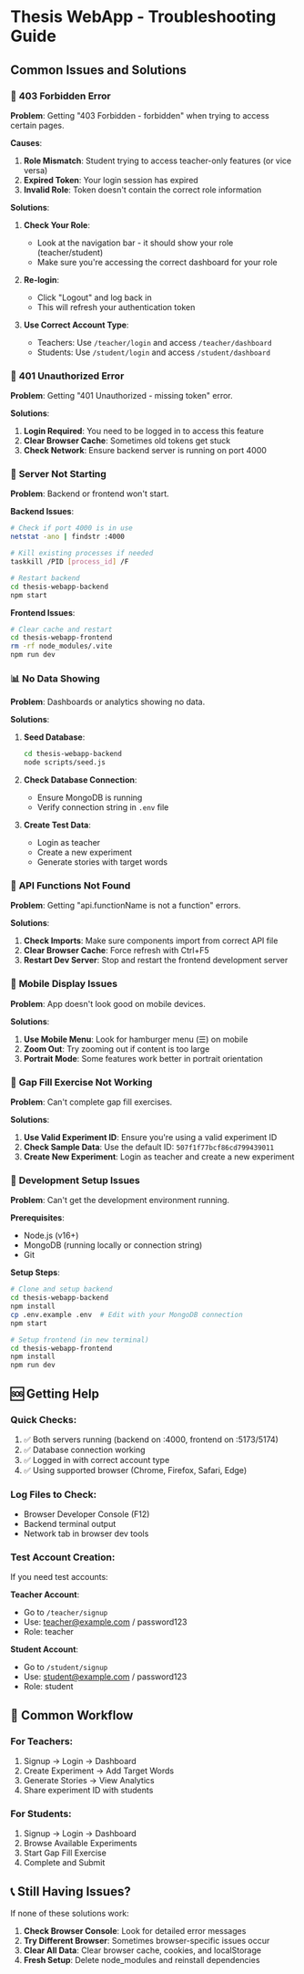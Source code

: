 # Thesis WebApp - Troubleshooting Guide

## Common Issues and Solutions

### 🚫 **403 Forbidden Error**

**Problem**: Getting "403 Forbidden - forbidden" when trying to access certain pages.

**Causes**:
1. **Role Mismatch**: Student trying to access teacher-only features (or vice versa)
2. **Expired Token**: Your login session has expired
3. **Invalid Role**: Token doesn't contain the correct role information

**Solutions**:
1. **Check Your Role**: 
   - Look at the navigation bar - it should show your role (teacher/student)
   - Make sure you're accessing the correct dashboard for your role
   
2. **Re-login**: 
   - Click "Logout" and log back in
   - This will refresh your authentication token
   
3. **Use Correct Account Type**:
   - Teachers: Use `/teacher/login` and access `/teacher/dashboard`
   - Students: Use `/student/login` and access `/student/dashboard`

### 🔐 **401 Unauthorized Error**

**Problem**: Getting "401 Unauthorized - missing token" error.

**Solutions**:
1. **Login Required**: You need to be logged in to access this feature
2. **Clear Browser Cache**: Sometimes old tokens get stuck
3. **Check Network**: Ensure backend server is running on port 4000

### 🚀 **Server Not Starting**

**Problem**: Backend or frontend won't start.

**Backend Issues**:
```bash
# Check if port 4000 is in use
netstat -ano | findstr :4000

# Kill existing processes if needed
taskkill /PID [process_id] /F

# Restart backend
cd thesis-webapp-backend
npm start
```

**Frontend Issues**:
```bash
# Clear cache and restart
cd thesis-webapp-frontend
rm -rf node_modules/.vite
npm run dev
```

### 📊 **No Data Showing**

**Problem**: Dashboards or analytics showing no data.

**Solutions**:
1. **Seed Database**: 
   ```bash
   cd thesis-webapp-backend
   node scripts/seed.js
   ```

2. **Check Database Connection**: 
   - Ensure MongoDB is running
   - Verify connection string in `.env` file

3. **Create Test Data**:
   - Login as teacher
   - Create a new experiment
   - Generate stories with target words

### 🔄 **API Functions Not Found**

**Problem**: Getting "api.functionName is not a function" errors.

**Solutions**:
1. **Check Imports**: Make sure components import from correct API file
2. **Clear Browser Cache**: Force refresh with Ctrl+F5
3. **Restart Dev Server**: Stop and restart the frontend development server

### 📱 **Mobile Display Issues**

**Problem**: App doesn't look good on mobile devices.

**Solutions**:
1. **Use Mobile Menu**: Look for hamburger menu (☰) on mobile
2. **Zoom Out**: Try zooming out if content is too large
3. **Portrait Mode**: Some features work better in portrait orientation

### 🎯 **Gap Fill Exercise Not Working**

**Problem**: Can't complete gap fill exercises.

**Solutions**:
1. **Use Valid Experiment ID**: Ensure you're using a valid experiment ID
2. **Check Sample Data**: Use the default ID: `507f1f77bcf86cd799439011`
3. **Create New Experiment**: Login as teacher and create a new experiment

### 🔧 **Development Setup Issues**

**Problem**: Can't get the development environment running.

**Prerequisites**:
- Node.js (v16+)
- MongoDB (running locally or connection string)
- Git

**Setup Steps**:
```bash
# Clone and setup backend
cd thesis-webapp-backend
npm install
cp .env.example .env  # Edit with your MongoDB connection
npm start

# Setup frontend (in new terminal)
cd thesis-webapp-frontend  
npm install
npm run dev
```

## 🆘 **Getting Help**

### Quick Checks:
1. ✅ Both servers running (backend on :4000, frontend on :5173/5174)
2. ✅ Database connection working
3. ✅ Logged in with correct account type
4. ✅ Using supported browser (Chrome, Firefox, Safari, Edge)

### Log Files to Check:
- Browser Developer Console (F12)
- Backend terminal output
- Network tab in browser dev tools

### Test Account Creation:
If you need test accounts:

**Teacher Account**:
- Go to `/teacher/signup`
- Use: teacher@example.com / password123
- Role: teacher

**Student Account**:
- Go to `/student/signup` 
- Use: student@example.com / password123
- Role: student

## 🔄 **Common Workflow**

### For Teachers:
1. Signup → Login → Dashboard
2. Create Experiment → Add Target Words
3. Generate Stories → View Analytics
4. Share experiment ID with students

### For Students:
1. Signup → Login → Dashboard
2. Browse Available Experiments
3. Start Gap Fill Exercise
4. Complete and Submit

## 📞 **Still Having Issues?**

If none of these solutions work:

1. **Check Browser Console**: Look for detailed error messages
2. **Try Different Browser**: Sometimes browser-specific issues occur
3. **Clear All Data**: Clear browser cache, cookies, and localStorage
4. **Fresh Setup**: Delete node_modules and reinstall dependencies
